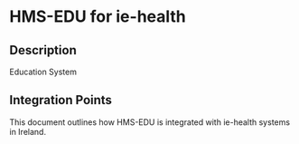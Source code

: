 # HMS-EDU for ie-health

## Description

Education System

## Integration Points

This document outlines how HMS-EDU is integrated with ie-health systems in Ireland.
